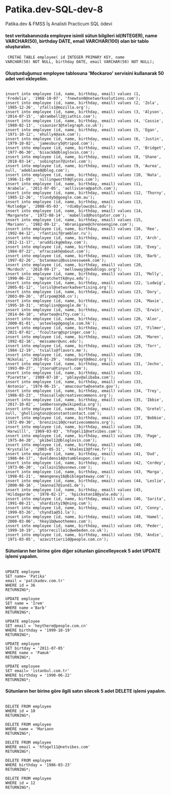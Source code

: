 # Patika.dev-SQL-dev-8
Patika.dev &amp; FMSS İş Analisti Practicum SQL ödevi

#### test veritabanınızda employee isimli sütun bilgileri id(INTEGER), name VARCHAR(50), birthday DATE, email VARCHAR(100) olan bir tablo oluşturalım.
<code> CRETAE TABLE employee( id INTEGER PRIMARY KEY, name VARCHAR(50) NOT NULL, birthday DATE, email VARCHAR(50) NOT NULL); </code>

#### Oluşturduğumuz employee tablosuna 'Mockaroo' servisini kullanarak 50 adet veri ekleyelim.
<code> 
insert into employee (id, name, birthday, email) values (1, 'Fredelia', '1968-10-07', 'fnewton0@networksolutions.com');
insert into employee (id, name, birthday, email) values (2, 'Zola', '1985-12-26', 'zfalls1@mozilla.org');
insert into employee (id, name, birthday, email) values (3, 'Alyson', '2014-07-15', 'abrambell2@jiathis.com');
insert into employee (id, name, birthday, email) values (4, 'Cassie', '1980-02-13', 'csaunier3@telegraph.co.uk');
insert into employee (id, name, birthday, email) values (5, 'Egan', '1971-10-12', 'ehully4@ask.com');
insert into employee (id, name, birthday, email) values (6, 'Justin', '1979-10-02', 'jamesbury5@tripod.com');
insert into employee (id, name, birthday, email) values (7, 'Bridget', '1977-06-30', 'bisack6@bloglovin.com');
insert into employee (id, name, birthday, email) values (8, 'Shane', '2018-03-14', 'sobington7@intel.com');
insert into employee (id, name, birthday, email) values (9, 'Aurea', null, 'adeblase8@blog.com');
insert into employee (id, name, birthday, email) values (10, 'Nata', '1996-11-09', 'nillingworth9@lycos.com');
insert into employee (id, name, birthday, email) values (11, 'Arabela', '2011-07-05', 'aolliviera@patch.com');
insert into employee (id, name, birthday, email) values (12, 'Thorny', '1985-12-26', 'tlundyb@google.com.au');
insert into employee (id, name, birthday, email) values (13, 'Rutledge', '2008-05-03', 'rdimbylowc@si.edu');
insert into employee (id, name, birthday, email) values (14, 'Margarete', '1972-08-14', 'mabellsd@hostgator.com');
insert into employee (id, name, birthday, email) values (15, 'Mariann', '1982-09-12', 'mbranigane@chronoengine.com');
insert into employee (id, name, birthday, email) values (16, 'Ree', '1992-04-12', 'rfantinif@rambler.ru');
insert into employee (id, name, birthday, email) values (17, 'Arch', '2012-11-17', 'aruddickg@ebay.com');
insert into employee (id, name, birthday, email) values (18, 'Evey', '1984-07-22', 'efraczakh@about.com');
insert into employee (id, name, birthday, email) values (19, 'Barb', '1997-02-26', 'bstanmani@businessweek.com');
insert into employee (id, name, birthday, email) values (20, 'Murdoch', '2018-09-17', 'mellowayj@edublogs.org');
insert into employee (id, name, birthday, email) values (21, 'Molly', '1990-06-22', 'mpratchettk@nyu.edu');
insert into employee (id, name, birthday, email) values (22, 'Ludwig', '2005-01-12', 'lorisl@networkadvertising.org');
insert into employee (id, name, birthday, email) values (23, 'Dory', '2003-09-26', 'dfirpom@360.cn');
insert into employee (id, name, birthday, email) values (24, 'Maxie', '1995-10-31', 'mtoplisn@google.de');
insert into employee (id, name, birthday, email) values (25, 'Erwin', '2014-04-10', 'eharteo@nifty.com');
insert into employee (id, name, birthday, email) values (26, 'Alon', '2000-01-01', 'asteelep@google.com.hk');
insert into employee (id, name, birthday, email) values (27, 'Filmer', '2021-07-02', 'fcoultarq@springer.com');
insert into employee (id, name, birthday, email) values (28, 'Maren', '1992-02-16', 'messamer@unc.edu');
insert into employee (id, name, birthday, email) values (29, 'Torr', '1984-12-19', 'tvialls@flavors.me');
insert into employee (id, name, birthday, email) values (30, 'Nikolai', '2010-01-29', 'ndaudrayt@dmoz.org');
insert into employee (id, name, birthday, email) values (31, 'Jecho', '1993-09-27', 'jtooru@tinyurl.com');
insert into employee (id, name, birthday, email) values (32, 'Pierette', '1989-07-10', 'pblayv@alibaba.com');
insert into employee (id, name, birthday, email) values (33, 'Antonio', '1974-06-15', 'amaccourtw@senate.gov');
insert into employee (id, name, birthday, email) values (34, 'Trey', '1986-03-23', 'thassallx@creativecommons.org');
insert into employee (id, name, birthday, email) values (35, 'Ibbie', '2017-10-02', 'iembersony@wikipedia.org');
insert into employee (id, name, birthday, email) values (36, 'Gretel', null, 'ghollingtonz@constantcontact.com');
insert into employee (id, name, birthday, email) values (37, 'Bobbie', '1972-09-30', 'brenzini10@creativecommons.org');
insert into employee (id, name, birthday, email) values (38, 'Harwilll', '1969-03-03', 'hfogel11@netvibes.com');
insert into employee (id, name, birthday, email) values (39, 'Page', '1975-04-20', 'pkibel12@bloglovin.com');
insert into employee (id, name, birthday, email) values (40, 'Krystalle', '2003-05-31', 'khalms13@free.fr');
insert into employee (id, name, birthday, email) values (41, 'Dud', '1986-04-17', 'dveldens14@stumbleupon.com');
insert into employee (id, name, birthday, email) values (42, 'Cordey', '1973-06-20', 'callain15@usnews.com');
insert into employee (id, name, birthday, email) values (43, 'Marga', '1998-01-21', 'mmangeney16@biblegateway.com');
insert into employee (id, name, birthday, email) values (44, 'Leslie', '2000-08-16', 'lmanna17@1und1.de');
insert into employee (id, name, birthday, email) values (45, 'Hildagarde', '1978-02-17', 'hpickston18@yale.edu');
insert into employee (id, name, birthday, email) values (46, 'Sarita', '1991-08-21', 'shardisty19@ning.com');
insert into employee (id, name, birthday, email) values (47, 'Conny', '1999-03-26', 'chynd1a@51.la');
insert into employee (id, name, birthday, email) values (48, 'Hamel', '2000-03-06', 'hkey1b@woothemes.com');
insert into employee (id, name, birthday, email) values (49, 'Peder', '1999-10-19', 'ptorrecilla1c@webeden.co.uk');
insert into employee (id, name, birthday, email) values (50, 'Andie', '1971-03-05', 'azavittieri1d@people.com.cn'); 
</code>

#### Sütunların her birine göre diğer sütunları güncelleyecek 5 adet UPDATE işlemi yapalım.
<code> 
UPDATE employee
SET name= 'Patika'
email = 'patikadev.com.tr'
WHERE id = 36
RETURNING*; </code> <br>

<code> 
UPDATE employee
SET name = 'Irem'
WHERE name ='Barb'
RETURNING*; </code> <br>

<code>
UPDATE employee
SET email = 'heythere@people.com.cn'
WHERE birthday = '1999-10-19'
RETURNING*; </code> <br>

<code>
UPDATE employee
SET birtday = '2011-07-05'
WHERE name = 'Pamuk'
RETURNING*; </code>
<br>
<code>
UPDATE employee
SET email= 'istanbul.com.tr'
WHERE birthday = '1990-06-22'
RETURNING*; </code>

#### Sütunların her birine göre ilgili satırı silecek 5 adet DELETE işlemi yapalım.
<code> 
DELETE FROM employee
WHERE id = 10
RETURNING*; </code> <br>

<code>
DELETE FROM employee
WHERE name = 'Mariann
RETURNING*; </code> <br>

<code>
DELETE FROM employee
WHERE email = 'hfogel11@netvibes.com'
RETURNING*; </code> <br>

<code>
DELETE FROM employee
WHERE birthday = '1986-03-23'
RETURNING*; </code> <br>

<code>
DELETE FROM employee
WHERE id = 12
RETURNING*; </code> <br>

